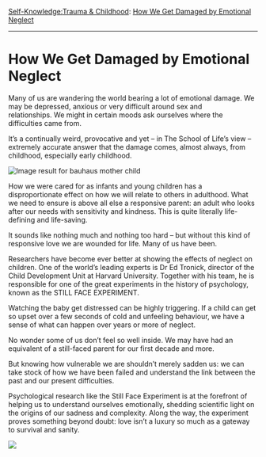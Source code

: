 [Self-Knowledge:](https://www.theschooloflife.com/thebookoflife/category/self-knowledge/)[Trauma & Childhood](https://www.theschooloflife.com/thebookoflife/category/self-knowledge/trauma-childhood/): [How We Get Damaged by Emotional Neglect](https://www.theschooloflife.com/thebookoflife/emotional-neglect/)

* * *

# How We Get Damaged by Emotional Neglect

Many of us are wandering the world bearing a lot of emotional damage.&nbsp;We may be depressed, anxious or very difficult around sex and relationships.&nbsp;We might in certain moods ask ourselves where the difficulties came from.

It’s a continually weird, provocative and yet – in The School of Life’s view – extremely accurate answer that the damage comes, almost always, from childhood, especially early childhood.

![Image result for bauhaus mother child](https://i.pinimg.com/originals/37/a2/e7/37a2e7bc49da184506e59170250f397a.jpg)

How we were cared for as infants and young children has a disproportionate effect on how we will relate to others in adulthood.&nbsp;What we need to ensure is above all else a responsive parent: an adult who looks after our needs with sensitivity and kindness. This is quite literally life-defining and life-saving.&nbsp;

It sounds like nothing much and nothing too hard – but without this kind of responsive love we are wounded for life.&nbsp;Many of us have been.

Researchers have become ever better at showing the effects of neglect on children.&nbsp;One of the world’s leading experts is Dr Ed Tronick, director of the Child Development Unit at Harvard University. Together with his team, he is responsible for one of the great experiments in the history of psychology, known as the STILL FACE EXPERIMENT.

Watching the baby get distressed can be highly triggering. If a child can get so upset over a few seconds of cold and unfeeling behaviour, we have a sense of what can happen over years or more of neglect.

No wonder some of us don’t feel so well inside. We may have had an equivalent of a still-faced parent for our first decade and more.

But knowing how vulnerable we are shouldn’t merely sadden us: we can take stock of how we have been failed and understand the link between the past and our present difficulties.

Psychological research like the Still Face Experiment is at the forefront of helping us to understand ourselves emotionally, shedding scientific light on the origins of our sadness and complexity.&nbsp;Along the way, the experiment proves something beyond doubt: love isn’t a luxury so much as a gateway to survival and sanity.

[![](https://img.youtube.com/vi/aymvX-OrlS0/0.jpg)](https://www.youtube.com/embed/aymvX-OrlS0 '')
